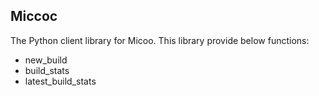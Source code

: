 Miccoc
---
The Python client library for Micoo. This library provide below functions:

- new_build
- build_stats
- latest_build_stats